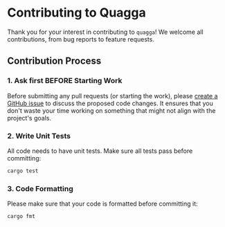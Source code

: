 # Contributing to Quagga

Thank you for your interest in contributing to `quagga`! We welcome all contributions, from bug reports to feature requests.


## Contribution Process

### 1. Ask first BEFORE Starting Work

Before submitting any pull requests (or starting the work), please [create a GitHub issue](https://github.com/evgenyneu/quagga/issues) to discuss the proposed code changes. It ensures that you don't waste your time working on something that might not align with the project's goals.

### 2. Write Unit Tests

All code needs to have unit tests. Make sure all tests pass before committing:

```bash
cargo test
```

### 3. Code Formatting

Please make sure that your code is formatted before committing it:

```bash
cargo fmt
```
